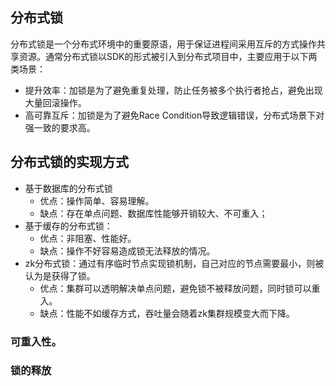 ## 分布式锁
分布式锁是一个分布式环境中的重要原语，用于保证进程间采用互斥的方式操作共享资源。通常分布式锁以SDK的形式被引入到分布式项目中，主要应用于以下两类场景：
* 提升效率：加锁是为了避免重复处理，防止任务被多个执行者抢占，避免出现大量回滚操作。
* 高可靠互斥：加锁是为了避免Race Condition导致逻辑错误，分布式场景下对强一致的要求高。

## 分布式锁的实现方式
* 基于数据库的分布式锁
    * 优点：操作简单、容易理解。
    * 缺点：存在单点问题、数据库性能够开销较大、不可重入；
* 基于缓存的分布式锁：
    * 优点：非阻塞、性能好。
    * 缺点：操作不好容易造成锁无法释放的情况。
* zk分布式锁：通过有序临时节点实现锁机制，自己对应的节点需要最小，则被认为是获得了锁。
    * 优点：集群可以透明解决单点问题，避免锁不被释放问题，同时锁可以重入。
    * 缺点：性能不如缓存方式，吞吐量会随着zk集群规模变大而下降。

### 可重入性。

### 锁的释放
